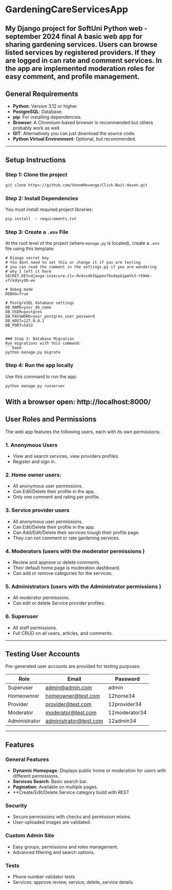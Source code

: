 # GardeningCareServicesApp
My Django project for SoftUni Python web - september 2024 final
A basic web app for sharing gardening services. Users can browse listed services by registered providers. If they are logged in can rate and comment services.
In the app are implemented moderation roles for easy comment, and profile management.
---

## General Requirements
- **Python**: Version 3.12 or higher.
- **PostgreSQL**: Database.
- **pip**: For installing dependencies.
- **Browser**: A Chromium-based browser is recommended but others probably work as well.
- **GIT**: Alternatively you can just download the source code.
- **Python Virtual Environment**: Optional, but recommended.
---

## Setup Instructions

### Step 1: Clone the project
```bash
git clone https://github.com/VenomRevenge/Click-Bait-Haven.git
```


### Step 2: Install Dependencies


You must install required project libraries:
```bash
pip install -r requirements.txt
```

### Step 3: Create a `.env` File
At the root level of the project (where `manage.py` is located), create a `.env` file using this template:
```env
# Django secret key
# You dont need to set this or change it if you are testing
# you can read the comment in the settings.py if you are wondering
# why I left it here
SECRET_KEY=django-insecure-zlv-0v4xsdk5&ppexf6ndep&1pm%%3-r59mk-xfckdq+y$b-wu

# Debug mode
DEBUG=True

# PostgreSQL database settings
DB_NAME=your_db_name
DB_USER=postgres
DB_PASSWORD=your_postgres_user_password
DB_HOST=127.0.0.1
DB_PORT=5432


### Step 3: Database Migration
Run migrations with this command:
```bash
python manage.py migrate
```


### Step 4: Run the app locally
Use this command to run the app:
```bash
python manage.py runserver
```
With a browser open:
http://localhost:8000/
---

## User Roles and Permissions

The web app features the following  users, each with its own permissions:

### 1. Anonymous Users
- View and search services, view providers profiles.
- Register and sign in.

### 2. Home owner users:
- All anonymous user permissions.
- Can Edit/Delete their profile in the app.
- Only one comment and rating per profile.

### 3. Service provider users
- All anonymous user permissions.
- Can Edit/Delete their profile in the app.
- Can Add/Edit/Delete their services trough their profile page.
- They can not comment or rate gardening services.

### 4. Moderators  (users with the moderator permissions )
- Review and approve or delete comments.
- Their default home page is moderation dashboard.
- Can add or remove categories for the services.

### 5. Administrators (users with the Administrator permissions )
- All moderator permissions.
- Can edit or delete Service provider profiles.


### 6. Superuser
- All staff permissions.
- Full CRUD on all users, articles, and comments.

---

## Testing User Accounts

Pre-generated user accounts are provided for testing purposes:

| Role                 | Email                        | Password    |
|----------------------|------------------------------|-------------|
| Superuser            | admin@admin.com              |   admin     |
| Homeownrer           | homeowner@test.com           |  12home34   |
| Provider             | provider@test.com            | 12provider34|
| Moderator            | moderator@test.com           |12moderator34|
| Administrator        | administrator@test.com       | 12admin34   |

---

## Features

### General Features
- **Dynamic Homepage**: Displays public home or moderation for users with different permissions.
- **Services Search**: Basic search bar.
- **Pagination**: Available on multiple pages.
- **Create/Edit/Delete Service category build with REST

### Security
- Secure permissions with checks and permission mixins.
- User-uploaded images are validated.

### Custom Admin Site
- Easy groups, permissions and roles management.
- Advanced filtering and search options.

### Tests
- Phone number validator tests
- Services: approve review, service, delete, service details